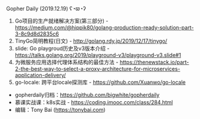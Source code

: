 Gopher Daily (2019.12.19) ʕ◔ϖ◔ʔ

1. Go项目的生产就绪解决方案(第三部分) - https://medium.com/@hippik80/golang-production-ready-solution-part-3-8c9d8d2835c6
2. TinyGo简明教程(日文) - http://golang.rdy.jp/2019/12/17/tinygo/
3. slide: Go playgroud历史及v3版本介绍 - https://talks.golang.org/2019/playground-v3/playground-v3.slide#1
4. 为微服务应用选择代理体系结构的最佳方法 - https://thenewstack.io/part-2-the-best-way-to-select-a-proxy-architecture-for-microservices-application-delivery/
5. go-locale: 跨平台locale探测库 - https://github.com/Xuanwo/go-locale

* gopherdaily归档：https://github.com/bigwhite/gopherdaily
* 慕课实战课：k8s实战 - https://coding.imooc.com/class/284.html
* 编辑：Tony Bai (https://tonybai.com)
